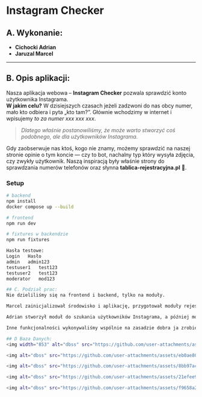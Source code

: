 # Instagram Checker

## A. Wykonanie:

- **Cichocki Adrian**
- **Jaruzal Marcel**

---

## B. Opis aplikacji:

Nasza aplikacja webowa – **Instagram Checker** pozwala sprawdzić konto użytkownika Instagrama.  
**W jakim celu?** W dzisiejszych czasach jeżeli zadzwoni do nas obcy numer, mało kto odbiera i pyta „kto tam?”. Głównie wchodzimy w internet i wpisujemy _to za numer xxx xxx xxx_.

> _Dlatego właśnie postanowiliśmy, że może warto stworzyć coś podobnego, ale dla użytkowników Instagrama._

Gdy zaobserwuje nas ktoś, kogo nie znamy, możemy sprawdzić na naszej stronie opinie o tym koncie — czy to bot, nachalny typ który wysyła zdjęcia, czy zwykły użytkownik. Naszą inspiracją były właśnie strony do sprawdzania numerów telefonów oraz słynna **tablica-rejestracyjna.pl** 🚗.

### Setup

```bash
# backend
npm install
docker compose up --build

# frontend
npm run dev

# fixtures w backendzie
npm run fixtures

Hasła testowe:
Login	Hasło
admin	admin123
testuser1	test123
testuser2	test123
moderator	mod123

## C. Podział prac:
Nie dzieliliśmy się na frontend i backend, tylko na moduły.

Marcel zainicjalizował środowisko i aplikację, przygotował moduły rejestracji i logowania, usprawnił je.

Adrian stworzył moduł do szukania użytkowników Instagrama, a później moduły oceniania i komentarzy.

Inne funkcjonalności wykonywaliśmy wspólnie na zasadzie dobra ja zrobie to, a ty zrobisz tamto ;)

## D Baza Danych:
<img width="853" alt="dbss" src="https://github.com/user-attachments/assets/52196267-e4b4-4303-8e19-36dbf6270d02">

<img alt="dbss" src="https://github.com/user-attachments/assets/eb0ae80c-4732-4bb1-9e52-58c161b43437">

<img alt="dbss" src="https://github.com/user-attachments/assets/8bb97ac4-b661-45a7-90c3-d2937f3e6ce5">

<img alt="dbss" src="https://github.com/user-attachments/assets/21efee9f-a4ad-4e1a-acfb-aa9b567b1a0f">

<img alt="dbss" src="https://github.com/user-attachments/assets/f9658a2e-ec42-4f7e-9bf5-c49dfb1b45ba">
```
